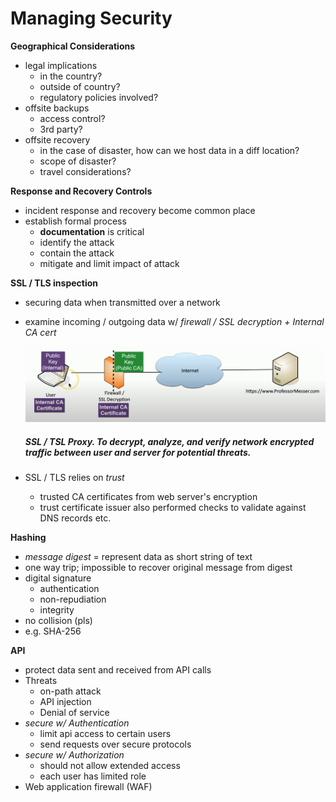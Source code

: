 # Managing Security

**Geographical Considerations**
- legal implications
    - in the country?
    - outside of country?
    - regulatory policies involved?
- offsite backups
    - access control?
    - 3rd party?
- offsite recovery
    - in the case of disaster, how can we host data in a diff location?
    - scope of disaster?
    - travel considerations?

**Response and Recovery Controls**
- incident response and recovery become common place
- establish formal process
    - **documentation** is critical
    - identify the attack
    - contain the attack
    - mitigate and limit impact of attack

**SSL / TLS inspection**
- securing data when transmitted over a network
- examine incoming / outgoing data w/ *firewall / SSL decryption + Internal CA cert*

    <img src="assets/SSL_TLS_proxy.png" alt="SSLTLS proxy" width="700"/>

    ##### *SSL / TSL Proxy*. To decrypt, analyze, and verify network encrypted traffic between user and server for potential threats.

- SSL / TLS relies on *trust*
    - trusted CA certificates from web server's encryption
    - trust certificate issuer also performed checks to validate against DNS records etc.

**Hashing**
- *message digest* = represent data as short string of text
- one way trip; impossible to recover original message from digest
- digital signature
    - authentication
    - non-repudiation
    - integrity
- no collision (pls)
- e.g. SHA-256

**API**
- protect data sent and received from API calls
- Threats
    - on-path attack
    - API injection
    - Denial of service
- *secure w/ Authentication*
    - limit api access to certain users
    - send requests over secure protocols
- *secure w/ Authorization*
    - should not allow extended access
    - each user has limited role
- Web application firewall (WAF)